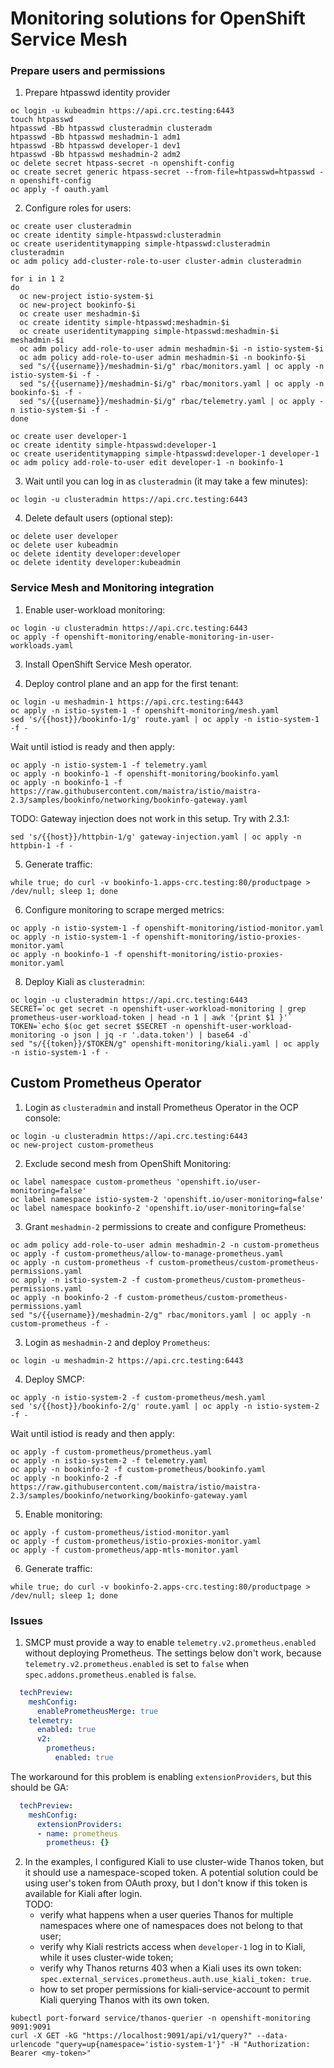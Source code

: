 # Monitoring solutions for OpenShift Service Mesh

### Prepare users and permissions

1. Prepare htpasswd identity provider
```shell
oc login -u kubeadmin https://api.crc.testing:6443
touch htpasswd
htpasswd -Bb htpasswd clusteradmin clusteradm
htpasswd -Bb htpasswd meshadmin-1 adm1
htpasswd -Bb htpasswd developer-1 dev1
htpasswd -Bb htpasswd meshadmin-2 adm2
oc delete secret htpass-secret -n openshift-config
oc create secret generic htpass-secret --from-file=htpasswd=htpasswd -n openshift-config
oc apply -f oauth.yaml
```

2. Configure roles for users:
```shell
oc create user clusteradmin
oc create identity simple-htpasswd:clusteradmin
oc create useridentitymapping simple-htpasswd:clusteradmin clusteradmin
oc adm policy add-cluster-role-to-user cluster-admin clusteradmin

for i in 1 2
do
  oc new-project istio-system-$i
  oc new-project bookinfo-$i
  oc create user meshadmin-$i
  oc create identity simple-htpasswd:meshadmin-$i
  oc create useridentitymapping simple-htpasswd:meshadmin-$i meshadmin-$i
  oc adm policy add-role-to-user admin meshadmin-$i -n istio-system-$i
  oc adm policy add-role-to-user admin meshadmin-$i -n bookinfo-$i
  sed "s/{{username}}/meshadmin-$i/g" rbac/monitors.yaml | oc apply -n istio-system-$i -f -
  sed "s/{{username}}/meshadmin-$i/g" rbac/monitors.yaml | oc apply -n bookinfo-$i -f -
  sed "s/{{username}}/meshadmin-$i/g" rbac/telemetry.yaml | oc apply -n istio-system-$i -f -
done

oc create user developer-1
oc create identity simple-htpasswd:developer-1
oc create useridentitymapping simple-htpasswd:developer-1 developer-1
oc adm policy add-role-to-user edit developer-1 -n bookinfo-1
```

3. Wait until you can log in as `clusteradmin` (it may take a few minutes):
```shell
oc login -u clusteradmin https://api.crc.testing:6443
```

4. Delete default users (optional step):
```shell
oc delete user developer
oc delete user kubeadmin
oc delete identity developer:developer
oc delete identity developer:kubeadmin
```

### Service Mesh and Monitoring integration

1. Enable user-workload monitoring:
```shell
oc login -u clusteradmin https://api.crc.testing:6443
oc apply -f openshift-monitoring/enable-monitoring-in-user-workloads.yaml
```

3. Install OpenShift Service Mesh operator.

4. Deploy control plane and an app for the first tenant:
```shell
oc login -u meshadmin-1 https://api.crc.testing:6443
oc apply -n istio-system-1 -f openshift-monitoring/mesh.yaml
sed 's/{{host}}/bookinfo-1/g' route.yaml | oc apply -n istio-system-1 -f -
```
Wait until istiod is ready and then apply:
```shell
oc apply -n istio-system-1 -f telemetry.yaml
oc apply -n bookinfo-1 -f openshift-monitoring/bookinfo.yaml
oc apply -n bookinfo-1 -f https://raw.githubusercontent.com/maistra/istio/maistra-2.3/samples/bookinfo/networking/bookinfo-gateway.yaml
```

TODO: Gateway injection does not work in this setup. Try with 2.3.1:
```shell
sed 's/{{host}}/httpbin-1/g' gateway-injection.yaml | oc apply -n httpbin-1 -f -
```

5. Generate traffic:
```shell
while true; do curl -v bookinfo-1.apps-crc.testing:80/productpage > /dev/null; sleep 1; done
```

6. Configure monitoring to scrape merged metrics:
```shell
oc apply -n istio-system-1 -f openshift-monitoring/istiod-monitor.yaml
oc apply -n istio-system-1 -f openshift-monitoring/istio-proxies-monitor.yaml
oc apply -n bookinfo-1 -f openshift-monitoring/istio-proxies-monitor.yaml
```

8. Deploy Kiali as `clusteradmin`:
```shell
oc login -u clusteradmin https://api.crc.testing:6443
SECRET=`oc get secret -n openshift-user-workload-monitoring | grep  prometheus-user-workload-token | head -n 1 | awk '{print $1 }'`
TOKEN=`echo $(oc get secret $SECRET -n openshift-user-workload-monitoring -o json | jq -r '.data.token') | base64 -d`
sed "s/{{token}}/$TOKEN/g" openshift-monitoring/kiali.yaml | oc apply -n istio-system-1 -f -
```

## Custom Prometheus Operator

1. Login as `clusteradmin` and install Prometheus Operator in the OCP console:
```shell
oc login -u clusteradmin https://api.crc.testing:6443
oc new-project custom-prometheus
```

2. Exclude second mesh from OpenShift Monitoring:
```shell
oc label namespace custom-prometheus 'openshift.io/user-monitoring=false'
oc label namespace istio-system-2 'openshift.io/user-monitoring=false'
oc label namespace bookinfo-2 'openshift.io/user-monitoring=false'
```

3. Grant `meshadmin-2` permissions to create and configure Prometheus:
```shell
oc adm policy add-role-to-user admin meshadmin-2 -n custom-prometheus
oc apply -f custom-prometheus/allow-to-manage-prometheus.yaml
oc apply -n custom-prometheus -f custom-prometheus/custom-prometheus-permissions.yaml
oc apply -n istio-system-2 -f custom-prometheus/custom-prometheus-permissions.yaml
oc apply -n bookinfo-2 -f custom-prometheus/custom-prometheus-permissions.yaml
sed "s/{{username}}/meshadmin-2/g" rbac/monitors.yaml | oc apply -n custom-prometheus -f -
```

3. Login as `meshadmin-2` and deploy `Prometheus`:
```shell
oc login -u meshadmin-2 https://api.crc.testing:6443
```

4. Deploy SMCP:
```shell
oc apply -n istio-system-2 -f custom-prometheus/mesh.yaml
sed 's/{{host}}/bookinfo-2/g' route.yaml | oc apply -n istio-system-2 -f -
```

Wait until istiod is ready and then apply:
```shell
oc apply -f custom-prometheus/prometheus.yaml
oc apply -n istio-system-2 -f telemetry.yaml
oc apply -n bookinfo-2 -f custom-prometheus/bookinfo.yaml
oc apply -n bookinfo-2 -f https://raw.githubusercontent.com/maistra/istio/maistra-2.3/samples/bookinfo/networking/bookinfo-gateway.yaml
```

5. Enable monitoring:
```shell
oc apply -f custom-prometheus/istiod-monitor.yaml
oc apply -f custom-prometheus/istio-proxies-monitor.yaml
oc apply -f custom-prometheus/app-mtls-monitor.yaml
```

6. Generate traffic:
```shell
while true; do curl -v bookinfo-2.apps-crc.testing:80/productpage > /dev/null; sleep 1; done
```

### Issues

1. SMCP must provide a way to enable `telemetry.v2.prometheus.enabled` without deploying Prometheus.
The settings below don't work, because `telemetry.v2.prometheus.enabled` is set to `false` when `spec.addons.prometheus.enabled` is `false`.
```yaml
  techPreview:
    meshConfig:
      enablePrometheusMerge: true
    telemetry:
      enabled: true
      v2:
        prometheus:
          enabled: true
```
The workaround for this problem is enabling `extensionProviders`, but this should be GA:
```yaml
  techPreview:
    meshConfig:
      extensionProviders:
      - name: prometheus
        prometheus: {}
```
2. In the examples, I configured Kiali to use cluster-wide Thanos token, but it should use a namespace-scoped token.
   A potential solution could be using user's token from OAuth proxy, but I don't know if this token is available for Kiali after login.  
   TODO:
   - verify what happens when a user queries Thanos for multiple namespaces where one of namespaces does not belong to that user;
   - verify why Kiali restricts access when `developer-1` log in to Kiali, while it uses cluster-wide token;
   - verify why Thanos returns 403 when a Kiali uses its own token: `spec.external_services.prometheus.auth.use_kiali_token: true`.
   - how to set proper permissions for kiali-service-account to permit Kiali querying Thanos with its own token.

```shell
kubectl port-forward service/thanos-querier -n openshift-monitoring 9091:9091
curl -X GET -kG "https://localhost:9091/api/v1/query?" --data-urlencode "query=up{namespace='istio-system-1'}" -H "Authorization: Bearer <my-token>"
```
